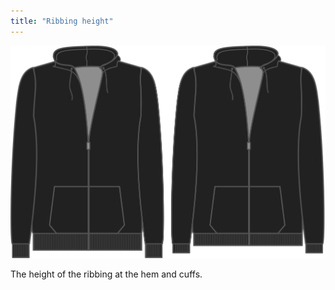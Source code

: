 ```yaml
---
title: "Ribbing height"
---
```


![Ribbing height](ribbingheight.svg)

The height of the ribbing at the hem and cuffs.





